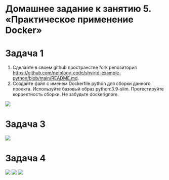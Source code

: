 # Домашнее задание к занятию 5. «Практическое применение Docker»
# Задача 1
1. Сделайте в своем github пространстве fork репозитория https://github.com/netology-code/shvirtd-example-python/blob/main/README.md.
2. Создайте файл с именем Dockerfile.python для сборки данного проекта. Используйте базовый образ python:3.9-slim. Протестируйте корректность сборки. Не забудьте dockerignore.
<image src="img/1.png">

# Задача 3
<image src="img/3.png">

# Задача 4
<image src="img/4.png">
<image src="img/5.png">
<image src="img/6.png">


